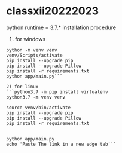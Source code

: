 # classxii20222023


python runtime = 3.7.*
installation procedure
1) for windows 

```pip install virtualenv\n
python -m venv venv
venv/Scripts/activate
pip install --upgrade pip
pip install --upgrade Pillow
pip install -r requirements.txt
python app/main.py```

2) for linux 
```python3.7 -m pip install virtualenv
python3.7 -m venv venv

source venv/bin/activate
pip install --upgrade pip
pip install --upgrade Pillow
pip install -r requirements.txt


python app/main.py
echo 'Paste The link in a new edge tab```
